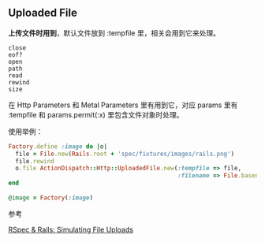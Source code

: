 ## Uploaded File

**上传文件时用到**，默认文件放到 :tempfile 里，相关会用到它来处理。

```
close
eof?
open
path
read
rewind
size
```

在 Http Parameters 和 Metal Parameters 里有用到它，对应 params 里有 :tempfile 和 params.permit(:x) 里包含文件对象时处理。

使用举例：

```ruby
Factory.define :image do |o|  
  file = File.new(Rails.root + 'spec/fixtures/images/rails.png')  
  file.rewind  
  o.file ActionDispatch::Http::UploadedFile.new(:tempfile => file,
                                                :filename => File.basename(file))  
end  
  
@image = Factory(:image)  
```

参考

[RSpec & Rails: Simulating File Uploads](http://blog.hulihanapplications.com/browse/view/64-rspec-rails-simulating-file-uploads)

